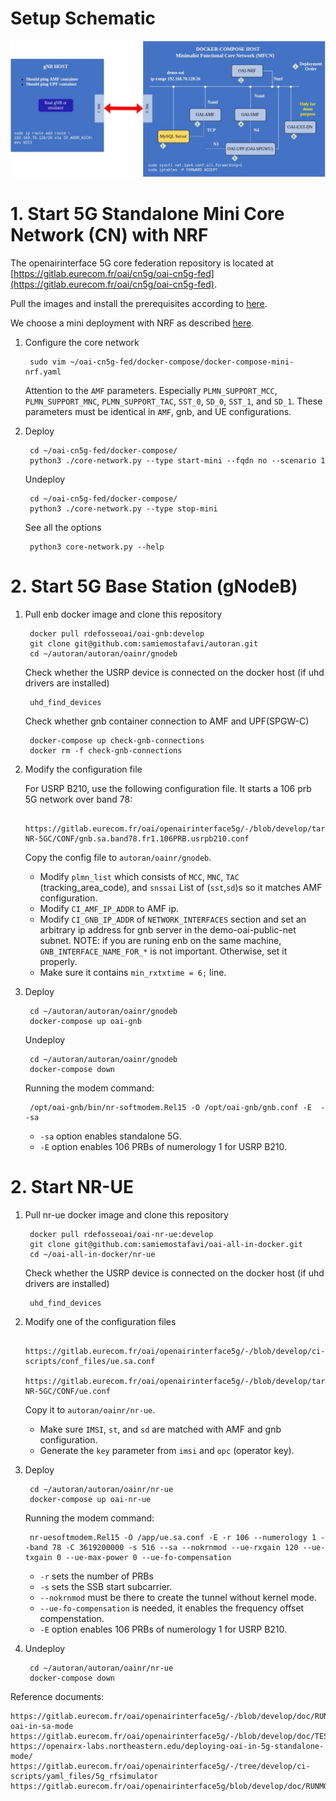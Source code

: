 # Setup Schematic


![Setup Schematic](5gCN-mini.jpeg "Setup Schematic")

# 1. Start 5G Standalone Mini Core Network (CN) with NRF

The openairinterface 5G core federation repository is located at [https://gitlab.eurecom.fr/oai/cn5g/oai-cn5g-fed](https://gitlab.eurecom.fr/oai/cn5g/oai-cn5g-fed).

Pull the images and install the prerequisites according to [here](https://gitlab.eurecom.fr/oai/cn5g/oai-cn5g-fed/-/blob/master/docs/DEPLOY_HOME.md).

We choose a mini deployment with NRF as described [here](https://gitlab.eurecom.fr/oai/cn5g/oai-cn5g-fed/-/blob/master/docs/DEPLOY_SA5G_MINI_DS_TESTER_DEPLOYMENT.md).

1. Configure the core network

		sudo vim ~/oai-cn5g-fed/docker-compose/docker-compose-mini-nrf.yaml
		
	Attention to the `AMF` parameters. Especially `PLMN_SUPPORT_MCC`, `PLMN_SUPPORT_MNC`, `PLMN_SUPPORT_TAC`, `SST_0`, `SD_0`, `SST_1`, and `SD_1`. These parameters must be identical in `AMF`, gnb, and UE configurations.

2. Deploy 

		cd ~/oai-cn5g-fed/docker-compose/
		python3 ./core-network.py --type start-mini --fqdn no --scenario 1
		
	Undeploy

		cd ~/oai-cn5g-fed/docker-compose/
		python3 ./core-network.py --type stop-mini
		
	See all the options
	
		python3 core-network.py --help


# 2. Start 5G Base Station (gNodeB)

1. Pull enb docker image and clone this repository

		docker pull rdefosseoai/oai-gnb:develop
		git clone git@github.com:samiemostafavi/autoran.git
		cd ~/autoran/autoran/oainr/gnodeb

	Check whether the USRP device is connected on the docker host (if uhd drivers are installed)
	
		uhd_find_devices
		
	Check whether gnb container connection to AMF and UPF(SPGW-C)
	
		docker-compose up check-gnb-connections
 		docker rm -f check-gnb-connections
	
2. Modify the configuration file		

	For USRP B210, use the following configuration file. It starts a 106 prb 5G network over band 78:
	
		https://gitlab.eurecom.fr/oai/openairinterface5g/-/blob/develop/targets/PROJECTS/GENERIC-NR-5GC/CONF/gnb.sa.band78.fr1.106PRB.usrpb210.conf
	
	Copy the config file to `autoran/oainr/gnodeb`.
	
	* Modify `plmn_list` which consists of `MCC`, `MNC`, `TAC` (tracking_area_code), and `snssai` List of (`sst`,`sd`)s so it matches AMF configuration.
	* Modify `CI_AMF_IP_ADDR` to AMF ip.
	* Modify `CI_GNB_IP_ADDR` of `NETWORK_INTERFACES` section and set an arbitrary ip address for gnb server in the demo-oai-public-net subnet. NOTE: if you are runing enb on the same machine, `GNB_INTERFACE_NAME_FOR_*` is not important. Otherwise, set it properly.
	* Make sure it contains `min_rxtxtime = 6;` line.


3. Deploy

		cd ~/autoran/autoran/oainr/gnodeb
		docker-compose up oai-gnb

	Undeploy
	
		cd ~/autoran/autoran/oainr/gnodeb
		docker-compose down
	
	Running the modem command:
	
		/opt/oai-gnb/bin/nr-softmodem.Rel15 -O /opt/oai-gnb/gnb.conf -E  --sa
	
	* `-sa` option enables standalone 5G.
	* `-E` option enables 106 PRBs of numerology 1 for USRP B210.

# 2. Start NR-UE

1. Pull nr-ue docker image and clone this repository

		docker pull rdefosseoai/oai-nr-ue:develop
		git clone git@github.com:samiemostafavi/oai-all-in-docker.git
 		cd ~/oai-all-in-docker/nr-ue
		
	Check whether the USRP device is connected on the docker host (if uhd drivers are installed)
	
		uhd_find_devices
	
2. Modify one of the configuration files

		https://gitlab.eurecom.fr/oai/openairinterface5g/-/blob/develop/ci-scripts/conf_files/ue.sa.conf
		https://gitlab.eurecom.fr/oai/openairinterface5g/-/blob/develop/targets/PROJECTS/GENERIC-NR-5GC/CONF/ue.conf
		
	Copy it to `autoran/oainr/nr-ue`.
	* Make sure `IMSI`, `st`, and `sd` are matched with AMF and gnb configuration.
	* Generate the `key` parameter from `imsi` and `opc` (operator key).
	
3. Deploy

		cd ~/autoran/autoran/oainr/nr-ue
		docker-compose up oai-nr-ue

	Running the modem command:
	
		nr-uesoftmodem.Rel15 -O /app/ue.sa.conf -E -r 106 --numerology 1 --band 78 -C 3619200000 -s 516 --sa --nokrnmod --ue-rxgain 120 --ue-txgain 0 --ue-max-power 0 --ue-fo-compensation
		
	* `-r` sets the number of PRBs
	* `-s` sets the SSB start subcarrier.
	* `--nokrnmod` must be there to create the tunnel without kernel mode.
	* `--ue-fo-compensation` is needed, it enables the frequency offset compenstation.
	* `-E` option enables 106 PRBs of numerology 1 for USRP B210.

4. Undeploy

		cd ~/autoran/autoran/oainr/nr-ue
		docker-compose down

Reference documents:

	https://gitlab.eurecom.fr/oai/openairinterface5g/-/blob/develop/doc/RUNMODEM.md#run-oai-in-sa-mode
	https://gitlab.eurecom.fr/oai/openairinterface5g/-/blob/develop/doc/TESTING_5GSA_setup.md
	https://openairx-labs.northeastern.edu/deploying-oai-in-5g-standalone-mode/
	https://gitlab.eurecom.fr/oai/openairinterface5g/-/tree/develop/ci-scripts/yaml_files/5g_rfsimulator
	https://gitlab.eurecom.fr/oai/openairinterface5g/blob/develop/doc/RUNMODEM.md

